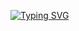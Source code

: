 [![Typing SVG](https://readme-typing-svg.herokuapp.com?size=25&duration=4000&color=FF5733&center=true&vCenter=true&lines=hi+there+,+im+shahd)](https://git.io/typing-svg)
